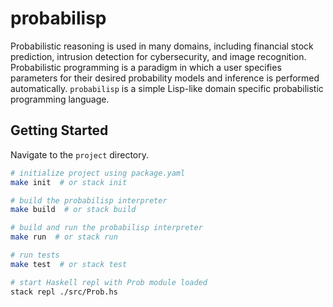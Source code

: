 # probabilisp

Probabilistic reasoning is used in many domains, including financial stock prediction, intrusion detection for cybersecurity, and image recognition. Probabilistic programming is a paradigm in which a user specifies parameters for their desired probability models and inference is performed automatically. `probabilisp` is a simple Lisp-like domain specific probabilistic programming language.

## Getting Started

Navigate to the `project` directory.

```sh
# initialize project using package.yaml
make init  # or stack init

# build the probabilisp interpreter
make build  # or stack build

# build and run the probabilisp interpreter
make run  # or stack run

# run tests
make test  # or stack test

# start Haskell repl with Prob module loaded
stack repl ./src/Prob.hs
```
